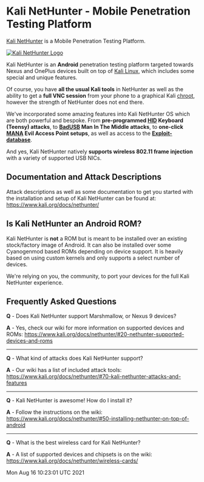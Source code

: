 # Kali NetHunter - Mobile Penetration Testing Platform

[Kali NetHunter](](https://www.kali.org/get-kali/#kali-mobile)) is a Mobile Penetration Testing Platform.

[![Kali NetHunter Logo](./images/nethunter-git-logo.png)](./images/nethunter-git-logo.png)

<!--
The Kali NetHunter project is the first Open-source Android penetration testing platform for Android devices, allowing for access to the Kali toolset from various supported Android devices. There are multiple unique features not possible on other hardware platforms.

The Kali NetHunter interface allows you to easily work with complex configuration files through a local web interface. This feature, together with a custom kernel that supports 802.11 wireless injection and preconfigured connect back VPN services, make the Kali NetHunter a formidable network security tool or discrete drop box - with Kali Linux at the tip of your fingers wherever you are!
-->

Kali NetHunter is an **Android** penetration testing platform targeted towards Nexus and OnePlus devices built on top of [Kali Linux](https://www.kali.org/), which includes some special and unique features.

Of course, you have **all the usual Kali tools** in NetHunter as well as the ability to get a **full VNC session** from your phone to a graphical Kali [chroot](https://www.kali.org/docs/nethunter/nethunter-chroot-manager/), however the strength of NetHunter does not end there.

We've incorporated some amazing features into Kali NetHunter OS which are both powerful and bespoke. From **pre-programmed [HID](https://www.kali.org/docs/nethunter/nethunter-hid-attacks/) Keyboard (Teensy) attacks**, to **[BadUSB](https://www.kali.org/docs/nethunter/nethunter-badusb/) Man In The Middle attacks**, to **one-click [MANA](https://www.kali.org/docs/nethunter/nethunter-mana-wireless/) Evil Access Point setups**, as well as access to the **[Exploit-database](https://www.kali.org/docs/nethunter/nethunter-searchsploit/)**.

And yes, Kali NetHunter natively **supports wireless 802.11 frame injection** with a variety of supported USB NICs.

## Documentation and Attack Descriptions

Attack descriptions as well as some documentation to get you started with the installation and setup of Kali NetHunter can be found at: https://www.kali.org/docs/nethunter/

## Is Kali NetHunter an Android ROM?

Kali NetHunter is **not** a ROM but is meant to be installed over an existing stock/factory image of Android. It can also be installed over some Cyanogenmod based ROMs depending on device support. It is heavily based on using custom kernels and only supports a select number of devices.

We're relying on you, the community, to port your devices for the full Kali NetHunter experience.

## Frequently Asked Questions

**Q** - Does Kali NetHunter support Marshmallow, or Nexus 9 devices?

**A** - Yes, check our wiki for more information on supported devices and ROMs: https://www.kali.org/docs/nethunter/#20-nethunter-supported-devices-and-roms

- - -

**Q** - What kind of attacks does Kali NetHunter support?

**A** - Our wiki has a list of included attack tools: https://www.kali.org/docs/nethunter/#70-kali-nethunter-attacks-and-features

- - -

**Q** - Kali NetHunter is awesome! How do I install it?

**A** - Follow the instructions on the wiki: https://www.kali.org/docs/nethunter/#50-installing-nethunter-on-top-of-android

- - -

**Q** - What is the best wireless card for Kali NetHunter?

**A** - A list of supported devices and chipsets is on the wiki: https://www.kali.org/docs/nethunter/wireless-cards/


Mon Aug 16 10:23:01 UTC 2021
